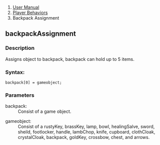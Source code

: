 <ol class="breadcrumb">
  <li><a href="#/docs/contents">User Manual</a></li>
  <li><a href="#/docs/player">Player Behaviors</a></li>

<li class="active">Backpack Assignment</li>
</ol>

## backpackAssignment

### Description

Assigns object to backpack, backpack can hold up to 5 items. 

### Syntax:

	backpack[0] = gameobject;

### Parameters

<dl>
  <dt>backpack:</dt>
  <dd>Consist of a game object.</dd>
</dl>

<dl>
  <dt>gameobject:</dt>
  <dd>Consist of a rustyKey, brassKey, lamp, bowl, healingSalve, sword, sheild, footlocker, handle, lambChop, knife, cupboard, clothCloak, crystalCloak, backpack, goldKey, crossbow, chest, and arrows.</dd>
</dl>